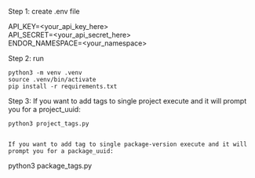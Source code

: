 Step 1: create .env file  

API_KEY=<your_api_key_here>  
API_SECRET=<your_api_secret_here>  
ENDOR_NAMESPACE=<your_namespace>  

Step 2: run

```
python3 -m venv .venv  
source .venv/bin/activate  
pip install -r requirements.txt  
```

Step 3:
If you want to add tags to single project execute and it will prompt you for a project_uuid:
```
python3 project_tags.py


If you want to add tag to single package-version execute and it will prompt you for a package_uuid:
```
python3 package_tags.py
```



